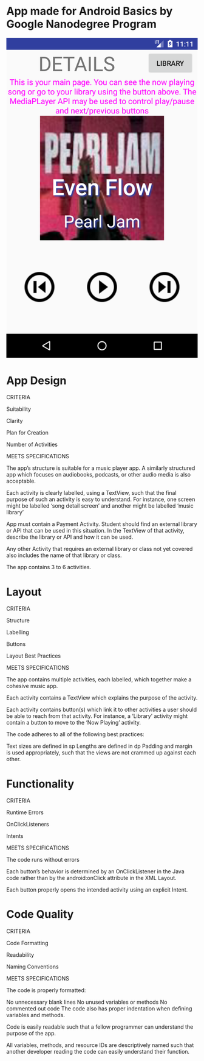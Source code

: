 # App made for Android Basics by Google Nanodegree Program

![NotMusicPlayer](https://github.com/DalmirNogueira/NotMusicPlayer-P4/blob/master/Screenshot_1512040277.png)

# App Design

CRITERIA

Suitability

Clarity

Plan for Creation

Number of Activities

MEETS SPECIFICATIONS

The app’s structure is suitable for a music player app. A similarly structured app which focuses on audiobooks, podcasts, or other audio media is also acceptable.

Each activity is clearly labelled, using a TextView, such that the final purpose of such an activity is easy to understand. For instance, one screen might be labelled ‘song detail screen’ and another might be labelled ‘music library’

App must contain a Payment Activity. Student should find an external library or API that can be used in this situation. In the TextView of that activity, describe the library or API and how it can be used.

Any other Activity that requires an external library or class not yet covered also includes the name of that library or class.

The app contains 3 to 6 activities.

# Layout

CRITERIA

Structure

Labelling

Buttons

Layout Best Practices

MEETS SPECIFICATIONS

The app contains multiple activities, each labelled, which together make a cohesive music app.

Each activity contains a TextView which explains the purpose of the activity.

Each activity contains button(s) which link it to other activities a user should be able to reach from that activity. For instance, a ‘Library’ activity might contain a button to move to the ‘Now Playing’ activity.

The code adheres to all of the following best practices:

Text sizes are defined in sp
Lengths are defined in dp
Padding and margin is used appropriately, such that the views are not crammed up against each other.

# Functionality

CRITERIA

Runtime Errors

OnClickListeners

Intents

MEETS SPECIFICATIONS

The code runs without errors

Each button’s behavior is determined by an OnClickListener in the Java code rather than by the android:onClick attribute in the XML Layout.

Each button properly opens the intended activity using an explicit Intent.

# Code Quality

CRITERIA

Code Formatting

Readability

Naming Conventions

MEETS SPECIFICATIONS


The code is properly formatted:

No unnecessary blank lines
No unused variables or methods
No commented out code
The code also has proper indentation when defining variables and methods.

Code is easily readable such that a fellow programmer can understand the purpose of the app.

All variables, methods, and resource IDs are descriptively named such that another developer reading the code can easily understand their function.
